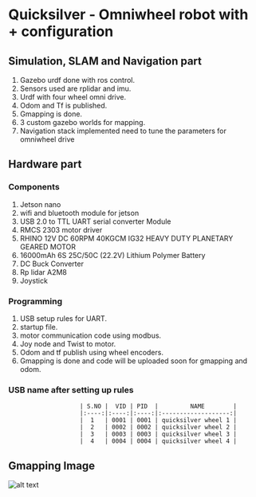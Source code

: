 # **Quicksilver - Omniwheel robot with + configuration** 

## **Simulation, SLAM and Navigation part**
1. Gazebo urdf done with ros control.
2. Sensors used are rplidar and imu.
3. Urdf with four wheel omni drive.
4. Odom and Tf is published.
5. Gmapping is done.
6. 3 custom gazebo worlds for mapping.
7. Navigation stack implemented need to tune the parameters for omniwheel drive

## **Hardware part**

### **Components**
1. Jetson nano
2. wifi and bluetooth module for jetson
3. USB 2.0 to TTL UART serial converter Module
4. RMCS 2303 motor driver
5. RHINO 12V DC 60RPM 40KGCM IG32 HEAVY DUTY PLANETARY GEARED MOTOR
6. 16000mAh 6S 25C/50C (22.2V) Lithium Polymer Battery
7. DC Buck Converter
8. Rp lidar A2M8
9. Joystick

### **Programming**
1. USB setup rules for UART.
2. startup file.
3. motor communication code using modbus.
4. Joy node and Twist to motor.
5. Odom and tf publish using wheel encoders.
6. Gmapping is done and code will be uploaded soon for gmapping and odom.

### **USB name after setting up rules**

                        | S.NO |  VID | PID  |         NAME        |
                        |:----:|:----:|:----:|:-------------------:|
                        |  1   | 0001 | 0001 | quicksilver wheel 1 |
                        |  2   | 0002 | 0002 | quicksilver wheel 2 |
                        |  3   | 0003 | 0003 | quicksilver wheel 3 |
                        |  4   | 0004 | 0004 | quicksilver wheel 4 |

## **Gmapping Image**
![alt text](https://github.com/Yasvanth-S/quicksilver/blob/master/assets/Gmapping.png?raw=true)

